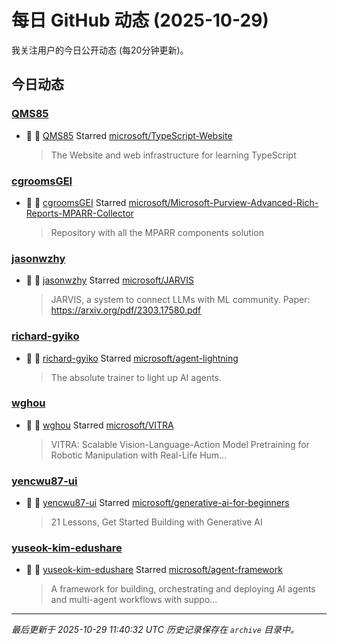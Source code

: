 # 每日 GitHub 动态 (2025-10-29)

我关注用户的今日公开动态 (每20分钟更新)。

## 今日动态

### [QMS85](https://github.com/QMS85)
- 🌟 👤 [QMS85](https://github.com/QMS85) Starred [microsoft/TypeScript-Website](https://github.com/microsoft/TypeScript-Website)
  > The Website and web infrastructure for learning TypeScript

### [cgroomsGEI](https://github.com/cgroomsGEI)
- 🌟 👤 [cgroomsGEI](https://github.com/cgroomsGEI) Starred [microsoft/Microsoft-Purview-Advanced-Rich-Reports-MPARR-Collector](https://github.com/microsoft/Microsoft-Purview-Advanced-Rich-Reports-MPARR-Collector)
  > Repository with all the MPARR components solution

### [jasonwzhy](https://github.com/jasonwzhy)
- 🌟 👤 [jasonwzhy](https://github.com/jasonwzhy) Starred [microsoft/JARVIS](https://github.com/microsoft/JARVIS)
  > JARVIS, a system to connect LLMs with ML community. Paper: https://arxiv.org/pdf/2303.17580.pdf

### [richard-gyiko](https://github.com/richard-gyiko)
- 🌟 👤 [richard-gyiko](https://github.com/richard-gyiko) Starred [microsoft/agent-lightning](https://github.com/microsoft/agent-lightning)
  > The absolute trainer to light up AI agents.

### [wghou](https://github.com/wghou)
- 🌟 👤 [wghou](https://github.com/wghou) Starred [microsoft/VITRA](https://github.com/microsoft/VITRA)
  > VITRA: Scalable Vision-Language-Action Model Pretraining for Robotic Manipulation with Real-Life Hum...

### [yencwu87-ui](https://github.com/yencwu87-ui)
- 🌟 👤 [yencwu87-ui](https://github.com/yencwu87-ui) Starred [microsoft/generative-ai-for-beginners](https://github.com/microsoft/generative-ai-for-beginners)
  > 21 Lessons, Get Started Building with Generative AI 

### [yuseok-kim-edushare](https://github.com/yuseok-kim-edushare)
- 🌟 👤 [yuseok-kim-edushare](https://github.com/yuseok-kim-edushare) Starred [microsoft/agent-framework](https://github.com/microsoft/agent-framework)
  > A framework for building, orchestrating and deploying AI agents and multi-agent workflows with suppo...


---
*最后更新于 2025-10-29 11:40:32 UTC*
*历史记录保存在 `archive` 目录中。*

